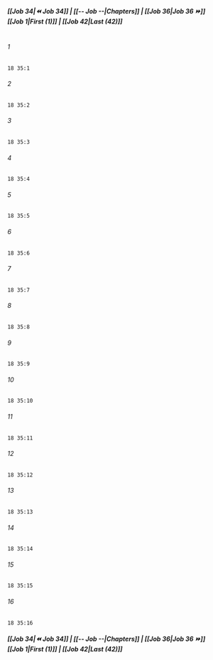 
##### **[[Job 34|⏪ Job 34]] | [[-- Job --|Chapters]] | [[Job 36|Job 36 ⏩]]**<br>**[[Job 1|First (1)]] | [[Job 42|Last (42)]]**<br><br>

###### 1
``` verse
18 35:1
```
###### 2
``` verse
18 35:2
```
###### 3
``` verse
18 35:3
```
###### 4
``` verse
18 35:4
```
###### 5
``` verse
18 35:5
```
###### 6
``` verse
18 35:6
```
###### 7
``` verse
18 35:7
```
###### 8
``` verse
18 35:8
```
###### 9
``` verse
18 35:9
```
###### 10
``` verse
18 35:10
```
###### 11
``` verse
18 35:11
```
###### 12
``` verse
18 35:12
```
###### 13
``` verse
18 35:13
```
###### 14
``` verse
18 35:14
```
###### 15
``` verse
18 35:15
```
###### 16
``` verse
18 35:16
```

##### **[[Job 34|⏪ Job 34]] | [[-- Job --|Chapters]] | [[Job 36|Job 36 ⏩]]**<br>**[[Job 1|First (1)]] | [[Job 42|Last (42)]]**

